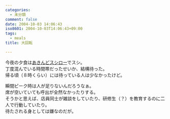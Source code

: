 ```yaml
---
categories:
  - 未分類
comment: false
date: 2004-10-03 14:06:43
iso8601: 2004-10-03T14:06:43+09:00
tags:
  - meals
title: 大回転

---
```


<div class="entry-body">
  <p>今夜の夕食は<a href="http://www.akindo-sushiro.co.jp">あきんどスシロー</a>でスシ。<br />
    丁度混んでいる時間帯だったせいか、結構待った。<br />
    帰る頃（８時くらい）には待っている人は少なかったけど。</p>

  <p>瞬間ピーク時は人が足りないんだろうなぁ。<br />
    席が空いていても呼出が全然なかったりする。<br />
    そうかと思えば、店員同士が雑談をしていたり、研修生（？）を教育するのに二人で行動していたり。<br />
    待たされる身としては嫌なのだが。</p>
</div>

